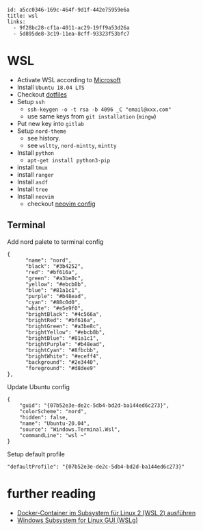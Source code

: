 ```
id: a5cc0346-169c-464f-9d1f-442e75959e6a
title: wsl
links:
  - 9f28bc28-cf1a-4011-ac29-19ff9a53d26a
  - 5d895de8-3c19-11ea-8cff-93323f53bfc7
```

# WSL

* Activate WSL according to [Microsoft][3]
* Install `Ubuntu 18.04 LTS`
* Checkout [dotfiles][1]
* Setup `ssh`
  * `ssh-keygen -o -t rsa -b 4096 _C "email@xxx.com"`
  * use same keys from `git installation` (`mingw`)
* Put new key into `gitlab`
* Setup `nord-theme`
  * see history.
  * see `wsltty`, `nord-mintty`, `mintty`
* Install `python`
  * `apt-get install python3-pip`
* install `tmux`
* install `ranger`
* Install `asdf`
* Install `tree`
* Install `neovim`
  * checkout [neovim config][2]

## Terminal

Add nord palete to terminal config

```
{
      "name": "nord",
      "black": "#3b4252",
      "red": "#bf616a",
      "green": "#a3be8c",
      "yellow": "#ebcb8b",
      "blue": "#81a1c1",
      "purple": "#b48ead",
      "cyan": "#88c0d0",
      "white": "#e5e9f0",
      "brightBlack": "#4c566a",
      "brightRed": "#bf616a",
      "brightGreen": "#a3be8c",
      "brightYellow": "#ebcb8b",
      "brightBlue": "#81a1c1",
      "brightPurple": "#b48ead",
      "brightCyan": "#8fbcbb",
      "brightWhite": "#eceff4",
      "background": "#2e3440",
      "foreground": "#d8dee9"
},
```

Update Ubuntu config

```
{
    "guid": "{07b52e3e-de2c-5db4-bd2d-ba144ed6c273}",
    "colorScheme": "nord",
    "hidden": false,
    "name": "Ubuntu-20.04",
    "source": "Windows.Terminal.Wsl",
    "commandLine": "wsl ~"
}
```

Setup default profile

```
"defaultProfile": "{07b52e3e-de2c-5db4-bd2d-ba144ed6c273}"
```

# further reading

* [Docker-Container im Subsystem für Linux 2 (WSL 2) ausführen][4]
* [Windows Subsystem for Linux GUI (WSLg)][5]

[1]: https://github.com/enter-haken/dotfiles
[2]: https://github.com/enter-haken/neovim-config
[3]: https://docs.microsoft.com/en-us/windows/wsl/install-win10
[4]: https://www.windowspro.de/wolfgang-sommergut/docker-container-subsystem-fuer-linux-2-wsl-2-ausfuehren
[5]: https://github.com/microsoft/wslg

